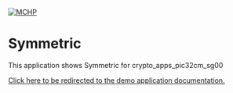 
[![MCHP](https://www.microchip.com/ResourcePackages/Microchip/assets/dist/images/logo.png)](https://www.microchip.com)

# Symmetric

This application shows Symmetric for crypto_apps_pic32cm_sg00

[Click here to be redirected to the demo application documentation.](https://onlinedocs.microchip.com/oxy/GUID-2E6A8A8A-6666-41A1-80EB-161DC44F21DA-en-US-1/GUID-63C524E9-EB96-4017-BAAA-0822531A2152.html)
